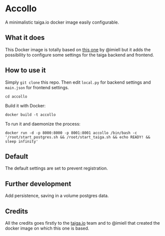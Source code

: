 # Accollo
A minimalistic taiga.io docker image easily configurable.

## What it does
This Docker image is totally based on [this one](https://registry.hub.docker.com/u/imiell/taigaio/) by @imiell but it adds the possibility to configure some settings for the taiga backend and frontend.

## How to use it
Simply `git clone` this repo.
Then edit `local.py` for backend settings and `main.json` for frontend settings.
```
cd accollo
```
Build it with Docker:
```
docker build -t accollo
```
To run it and daemonize the process:
```
docker run -d -p 8000:8000 -p 8001:8001 accollo /bin/bash -c '/root/start_postgres.sh && /root/start_taiga.sh && echo READY! && sleep infinity'
```

## Default
The default settings are set to prevent registration.

## Further development
Add persistence, saving in a volume postgres data.

## Credits
All the credits goes firstly to the [taiga.io](https://github.com/taigaio/) team and to @imiell that created the docker image on which this one is based.